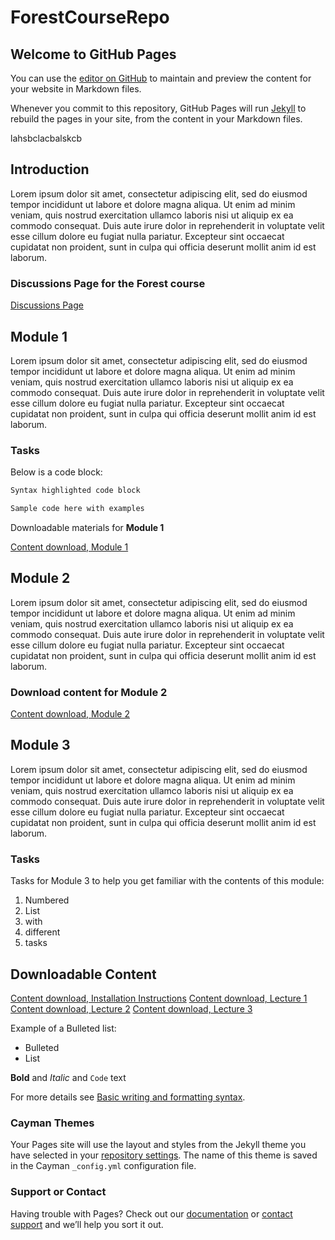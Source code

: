 # ForestCourseRepo

## Welcome to GitHub Pages

You can use the [editor on GitHub](https://https://github.com/pharmetheus/ForestTest/edit/main/README.md) to maintain and preview the content for your website in Markdown files.

Whenever you commit to this repository, GitHub Pages will run [Jekyll](https://jekyllrb.com/) to rebuild the pages in your site, from the content in your Markdown files.

lahsbclacbalskcb


## Introduction
Lorem ipsum dolor sit amet, consectetur adipiscing elit, sed do eiusmod tempor incididunt ut labore et dolore magna aliqua. Ut enim ad minim veniam, quis nostrud exercitation ullamco laboris nisi ut aliquip ex ea commodo consequat. Duis aute irure dolor in reprehenderit in voluptate velit esse cillum dolore eu fugiat nulla pariatur. Excepteur sint occaecat cupidatat non proident, sunt in culpa qui officia deserunt mollit anim id est laborum.

### Discussions Page for the Forest course
[Discussions Page](https://github.com/pharmetheus/ForestTest/discussions/1)

## Module 1
Lorem ipsum dolor sit amet, consectetur adipiscing elit, sed do eiusmod tempor incididunt ut labore et dolore magna aliqua. Ut enim ad minim veniam, quis nostrud exercitation ullamco laboris nisi ut aliquip ex ea commodo consequat. Duis aute irure dolor in reprehenderit in voluptate velit esse cillum dolore eu fugiat nulla pariatur. Excepteur sint occaecat cupidatat non proident, sunt in culpa qui officia deserunt mollit anim id est laborum.

### Tasks

Below is a code block:
```markdown
Syntax highlighted code block

Sample code here with examples
```
Downloadable materials for **Module 1**

[Content download, Module 1](https://github.com/pharmetheus/ForestTest/archive/refs/tags/ft_2.0.0.zip)



## Module 2
Lorem ipsum dolor sit amet, consectetur adipiscing elit, sed do eiusmod tempor incididunt ut labore et dolore magna aliqua. Ut enim ad minim veniam, quis nostrud exercitation ullamco laboris nisi ut aliquip ex ea commodo consequat. Duis aute irure dolor in reprehenderit in voluptate velit esse cillum dolore eu fugiat nulla pariatur. Excepteur sint occaecat cupidatat non proident, sunt in culpa qui officia deserunt mollit anim id est laborum.

### Download content for Module 2
[Content download, Module 2](https://github.com/pharmetheus/ForestTest/archive/refs/tags/ft_1.0.0.zip)

## Module 3
Lorem ipsum dolor sit amet, consectetur adipiscing elit, sed do eiusmod tempor incididunt ut labore et dolore magna aliqua. Ut enim ad minim veniam, quis nostrud exercitation ullamco laboris nisi ut aliquip ex ea commodo consequat. Duis aute irure dolor in reprehenderit in voluptate velit esse cillum dolore eu fugiat nulla pariatur. Excepteur sint occaecat cupidatat non proident, sunt in culpa qui officia deserunt mollit anim id est laborum.
### Tasks
Tasks for Module 3 to help you get familiar with the contents of this module:
1. Numbered
2. List
3. with 
4. different
5. tasks

## Downloadable Content
[Content download, Installation Instructions](https://pharmetheus.github.io/ForestTest/Installation_instructions.txt)
[Content download, Lecture 1](https://github.com/pharmetheus/ForestTest/raw/main/Lecture%201.zip)
[Content download, Lecture 2](https://github.com/pharmetheus/ForestTest/raw/main/Lecture%202.zip)
[Content download, Lecture 3](https://github.com/pharmetheus/ForestTest/blob/main/Lecture%203.zip)

Example of a Bulleted list:
- Bulleted
- List

**Bold** and _Italic_ and `Code` text

For more details see [Basic writing and formatting syntax](https://docs.github.com/en/github/writing-on-github/getting-started-with-writing-and-formatting-on-github/basic-writing-and-formatting-syntax).

### Cayman Themes

Your Pages site will use the layout and styles from the Jekyll theme you have selected in your [repository settings](https://github.com/pharmetheus/ForestTest/settings/pages). The name of this theme is saved in the Cayman `_config.yml` configuration file.

### Support or Contact

Having trouble with Pages? Check out our [documentation](https://docs.github.com/categories/github-pages-basics/) or [contact support](https://support.github.com/contact) and we’ll help you sort it out.

